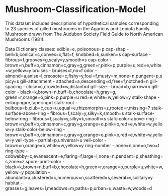# Mushroom-Classification-Model

This dataset includes descriptions of hypothetical samples corresponding to 23 species of 
gilled mushrooms in the Agaricus and Lepiota Family Mushroom drawn from The Audubon Society Field Guide to North American Mushrooms (1981).

Data Dictionary
classes: edible=e, poisonous=p
cap-shap - bell=b,conical=c,convex=x,flat=f, knobbed=k,sunken=s
cap-surface - fibrous=f,grooves=g,scaly=y,smooth=s
cap-color - brown=n,buff=b,cinnamon=c,gray=g,green=r,pink=p,purple=u,red=e,white=w,yellow=y
bruises - bruises=t,no=f
odor - almond=a,anise=l,creosote=c,fishy=y,foul=f,musty=m,none=n,pungent=p,spicy=s
gill-attachment - attached=a,descending=d,free=f,notched=n
gill-spacing - close=c,crowded=w,distant=d
gill-size - broad=b,narrow=n
gill-color - black=k,brown=n,buff=b,chocolate=h,gray=g, green=r,orange=o,pink=p,purple=u
red=e,white=w,yellow=y
stalk-shape - enlarging=e,tapering=t
stalk-root - bulbous=b,club=c,cup=u,equal=e,rhizomorphs=z,rooted=r,missing=?
stalk-surface-above-ring - fibrous=f,scaly=y,silky=k,smooth=s
stalk-surface-below-ring - fibrous=f,scaly=y,silky=k,smooth=s
stalk-color-above-ring - brown=n,buff=b,cinnamon=c,gray=g,orange=o,pink=p,red=e,white=w,yellow=y
stalk-color-below-ring - brown=n,buff=b,cinnamon=c,gray=g,orange=o,pink=p,red=e,white=w,yellow=y
veil-type - partial=p,universal=u
veil-color - brown=n,orange=o,white=w,yellow=y
ring-number - none=n,one=o,two=t
ring-type - cobwebby=c,evanescent=e,flaring=f,large=l,none=n,pendant=p,sheathing=s,zone=z
spore-print-color -black=k,brown=n,buff=b,chocolate=h,green=r,orange=o,purple=u,white=w,yellow=y
population - abundant=a,clustered=c,numerous=n,scattered=s,several=v,solitary=y
habitat - grasses=g,leaves=l,meadows=m,paths=p,urban=u,waste=w,woods=d
